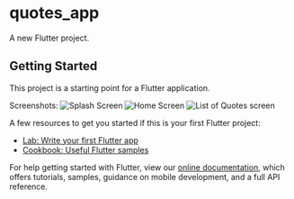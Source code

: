 # quotes_app

A new Flutter project.

## Getting Started

This project is a starting point for a Flutter application.

Screenshots:
![Splash Screen](https://user-images.githubusercontent.com/33522155/83952296-3d66be80-a838-11ea-829f-ceedf7a5bc7d.png)
![Home Screen](https://user-images.githubusercontent.com/33522155/83952309-57a09c80-a838-11ea-83ac-954c82555559.png)
![List of Quotes screen](https://user-images.githubusercontent.com/33522155/83952317-67b87c00-a838-11ea-8294-c077736e0002.png)

A few resources to get you started if this is your first Flutter project:

- [Lab: Write your first Flutter app](https://flutter.dev/docs/get-started/codelab)
- [Cookbook: Useful Flutter samples](https://flutter.dev/docs/cookbook)

For help getting started with Flutter, view our
[online documentation](https://flutter.dev/docs), which offers tutorials,
samples, guidance on mobile development, and a full API reference.
